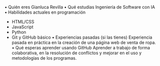  • Quién eres
Gianluca Revilla
 • Qué estudias
Ingeniería de Software con IA
 • Habilidades actuales en programación
- HTML/CSS
- JavaScript
- Python
- Git y GitHub básico
 • Experiencias pasadas (si las tienes)
Experiencia pasada en práctica en la creación de una página web de venta de ropa.
 • Qué esperas aprender usando GitHub
Aprender a trabajo de forma colaborativa, en la resolución de conflictos y mejorar en el uso y metodologias de los programas.